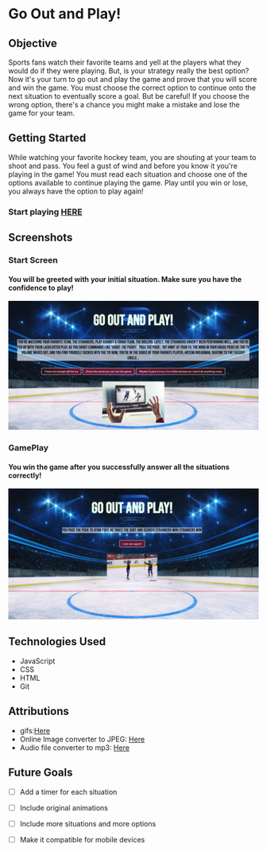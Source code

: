 # Go Out and Play!

## Objective

Sports fans watch their favorite teams and yell at the players what they would do if they were playing. But, is your strategy really the best option? Now it's your turn to go out and play the game and prove that you will score and win the game. You must choose the correct option to continue onto the next situation to eventually score a goal. But be careful! If you choose the wrong option, there's a chance you might make a mistake and lose the game for your team. 

## Getting Started

While watching your favorite hockey team, you are shouting at your team to shoot and pass. You feel a gust of wind and before you know it you're playing in the game! You must read each situation and choose one of the options available to continue playing the game. Play until you win or lose, you always have the option to play again!

### Start playing [HERE](https://go-out-and-play.netlify.app)

## Screenshots
### Start Screen
#### You will be greeted with your initial situation. Make sure you have the confidence to play!
![Start](./assets/start.jpg)
### GamePlay
#### You win the game after you successfully answer all the situations correctly!
![Goal](./assets/goal.jpg)
## Technologies Used
- JavaScript
- CSS
- HTML
- Git

## Attributions
- gifs:[Here](https://giphy.com/search/hockey)
- Online Image converter to JPEG: [Here](https://image.online-convert.com/convert-to-jpg)
- Audio file converter to mp3: [Here](https://aiseesoft-video-converter-ultimate.en.softonic.com/)

## Future Goals
- [ ] Add a timer for each situation
- [ ] Include original animations
- [ ] Include more situations and more options
- [ ] Make it compatible for mobile devices





